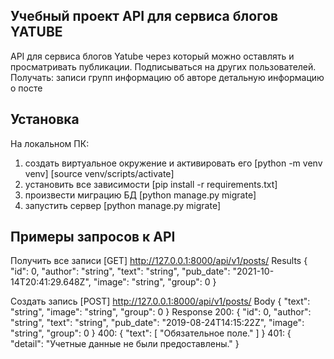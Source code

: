 ## Учебный проект API для сервиса блогов YATUBE
API для сервиса блогов Yatube через который можно оставлять и просматривать публикации.
Подписываться на других пользователей.
Получать:
записи групп
информацию об авторе
детальную информацию о посте

## Установка
На локальном ПК:
1. создать виртуальное окружение и активировать его
[python -m venv venv]
[source venv/scripts/activate]
2. установить все зависимости
[pip install -r requirements.txt]
3. произвести миграцию БД
[python manage.py migrate]
4. запустить сервер
[python manage.py migrate]

## Примеры запросов к API
Получить все записи
[GET] http://127.0.0.1:8000/api/v1/posts/
Results
{
"id": 0,
"author": "string",
"text": "string",
"pub_date": "2021-10-14T20:41:29.648Z",
"image": "string",
"group": 0
}

Создать запись
[POST] http://127.0.0.1:8000/api/v1/posts/
Body
{
"text": "string",
"image": "string",
"group": 0
}
Response
200:
{
"id": 0,
"author": "string",
"text": "string",
"pub_date": "2019-08-24T14:15:22Z",
"image": "string",
"group": 0
}
400:
{
"text": [
"Обязательное поле."
]
}
401:
{
"detail": "Учетные данные не были предоставлены."
}